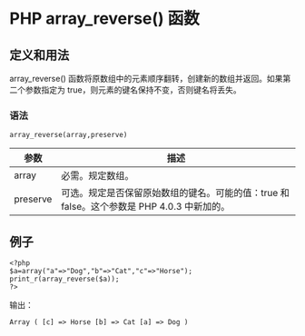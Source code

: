 # PHP array_reverse() 函数



## 定义和用法

array_reverse() 函数将原数组中的元素顺序翻转，创建新的数组并返回。如果第二个参数指定为 true，则元素的键名保持不变，否则键名将丢失。

### 语法

```
array_reverse(array,preserve)
```

| 参数 | 描述 |
| --- | --- |
| array | 必需。规定数组。 |
| preserve | 可选。规定是否保留原始数组的键名。可能的值：true 和 false。这个参数是 PHP 4.0.3 中新加的。 |

## 例子

```
<?php
$a=array("a"=>"Dog","b"=>"Cat","c"=>"Horse");
print_r(array_reverse($a));
?>
```

输出：

```
Array ( [c] => Horse [b] => Cat [a] => Dog )
```

